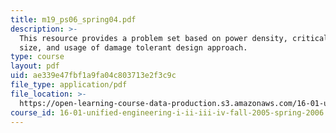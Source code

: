 ```yaml
---
title: m19_ps06_spring04.pdf
description: >-
  This resource provides a problem set based on power density, critical crack
  size, and usage of damage tolerant design approach.
type: course
layout: pdf
uid: ae339e47fbf1a9fa04c803713e2f3c9c
file_type: application/pdf
file_location: >-
  https://open-learning-course-data-production.s3.amazonaws.com/16-01-unified-engineering-i-ii-iii-iv-fall-2005-spring-2006/ae339e47fbf1a9fa04c803713e2f3c9c_m19_ps06_spring04.pdf
course_id: 16-01-unified-engineering-i-ii-iii-iv-fall-2005-spring-2006
---
```

